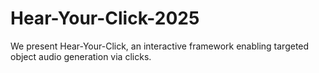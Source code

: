 # Hear-Your-Click-2025
We present Hear-Your-Click, an interactive framework enabling targeted object audio generation via clicks.
